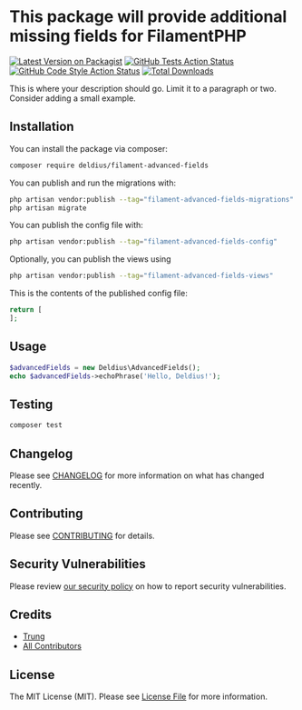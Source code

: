 # This package will provide additional missing fields for FilamentPHP

[![Latest Version on Packagist](https://img.shields.io/packagist/v/deldius/filament-advanced-fields.svg?style=flat-square)](https://packagist.org/packages/deldius/filament-advanced-fields)
[![GitHub Tests Action Status](https://img.shields.io/github/actions/workflow/status/deldius/filament-advanced-fields/run-tests.yml?branch=main&label=tests&style=flat-square)](https://github.com/deldius/filament-advanced-fields/actions?query=workflow%3Arun-tests+branch%3Amain)
[![GitHub Code Style Action Status](https://img.shields.io/github/actions/workflow/status/deldius/filament-advanced-fields/fix-php-code-style-issues.yml?branch=main&label=code%20style&style=flat-square)](https://github.com/deldius/filament-advanced-fields/actions?query=workflow%3A"Fix+PHP+code+styling"+branch%3Amain)
[![Total Downloads](https://img.shields.io/packagist/dt/deldius/filament-advanced-fields.svg?style=flat-square)](https://packagist.org/packages/deldius/filament-advanced-fields)



This is where your description should go. Limit it to a paragraph or two. Consider adding a small example.

## Installation

You can install the package via composer:

```bash
composer require deldius/filament-advanced-fields
```

You can publish and run the migrations with:

```bash
php artisan vendor:publish --tag="filament-advanced-fields-migrations"
php artisan migrate
```

You can publish the config file with:

```bash
php artisan vendor:publish --tag="filament-advanced-fields-config"
```

Optionally, you can publish the views using

```bash
php artisan vendor:publish --tag="filament-advanced-fields-views"
```

This is the contents of the published config file:

```php
return [
];
```

## Usage

```php
$advancedFields = new Deldius\AdvancedFields();
echo $advancedFields->echoPhrase('Hello, Deldius!');
```

## Testing

```bash
composer test
```

## Changelog

Please see [CHANGELOG](CHANGELOG.md) for more information on what has changed recently.

## Contributing

Please see [CONTRIBUTING](.github/CONTRIBUTING.md) for details.

## Security Vulnerabilities

Please review [our security policy](../../security/policy) on how to report security vulnerabilities.

## Credits

- [Trung](https://github.com/Deldius)
- [All Contributors](../../contributors)

## License

The MIT License (MIT). Please see [License File](LICENSE.md) for more information.
